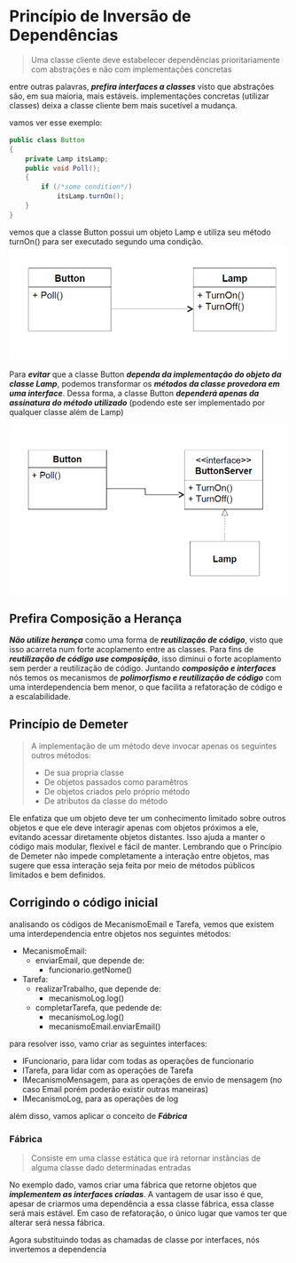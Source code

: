 # Princípio de Inversão de Dependências

> Uma classe cliente deve estabelecer
dependências prioritariamente com abstrações
e não com implementações concretas

entre outras palavras, ***prefira interfaces a classes*** visto que abstrações são, em sua maioria, mais estáveis.
implementações concretas (utilizar classes) deixa a classe cliente bem mais sucetível a mudança.

vamos ver esse exemplo:

```java
public class Button
{
    private Lamp itsLamp;
    public void Poll();
    {
        if (/*some condition*/)
            itsLamp.turnOn();
    }
}
```

vemos que a classe Button possui um objeto Lamp e utiliza seu método turnOn() para ser executado segundo uma condição.
![img.png](dependencia_nao_invertida.png)

Para ***evitar*** que a classe Button ***dependa da implementação do objeto da classe Lamp***, podemos transformar os ***métodos da classe provedora em uma interface***.
Dessa forma, a classe Button ***dependerá apenas da assinatura do método utilizado*** (podendo este ser implementado por qualquer classe além de Lamp)

![img.png](dependencia_invertida.png)

## Prefira Composição a Herança

***Não utilize herança*** como uma forma de ***reutilização de código***, visto que isso acarreta num forte acoplamento entre as classes.
Para fins de ***reutilização de código use composição***, isso diminui o forte acoplamento sem perder a reutilização de código.
Juntando ***composição e interfaces*** nós temos os mecanismos de ***polimorfismo e reutilização de código*** com uma interdependencia bem menor, o que facilita a refatoração de código e a escalabilidade.

## Princípio de Demeter

>A implementação de um método deve invocar apenas os seguintes outros métodos:
>- De sua propria classe
>- De objetos passados como paramêtros
>- De objetos criados pelo próprio método
>- De atributos da classe do método

Ele enfatiza que um objeto deve ter um conhecimento limitado sobre outros objetos e que ele deve interagir apenas com objetos próximos a ele, evitando acessar diretamente objetos distantes. Isso ajuda a manter o código mais modular, flexível e fácil de manter.
Lembrando que o Princípio de Demeter não impede completamente a interação entre objetos, mas sugere que essa interação seja feita por meio de métodos públicos limitados e bem definidos.

## Corrigindo o código inicial

analisando os códigos de MecanismoEmail e Tarefa, vemos que existem uma interdependencia entre objetos nos seguintes métodos:

- MecanismoEmail:
  - enviarEmail, que depende de:
    - funcionario.getNome()
- Tarefa:
  - realizarTrabalho, que depende de:
    - mecanismoLog.log()
  - completarTarefa, que pedende de:
    - mecanismoLog.log()
    - mecanismoEmail.enviarEmail()

para resolver isso, vamo criar as seguintes interfaces:
- IFuncionario, para lidar com todas as operações de funcionario
- ITarefa, para lidar com as operações de Tarefa
- IMecanismoMensagem, para as operações de envio de mensagem (no caso Email porém poderão existir outras maneiras)
- IMecanismoLog, para as operações de log

além disso, vamos aplicar o conceito de ***Fábrica***

### Fábrica

> Consiste em uma classe estática que irá retornar instâncias de alguma classe dado determinadas entradas

No exemplo dado, vamos criar uma fábrica que retorne objetos que ***implementem as interfaces criadas***.
A vantagem de usar isso é que, apesar de criarmos uma dependência a essa classe fábrica, essa classe será mais estável.
Em caso de refatoração, o único lugar que vamos ter que alterar será nessa fábrica.

Agora substituindo todas as chamadas de classe por interfaces, nós invertemos a dependencia
